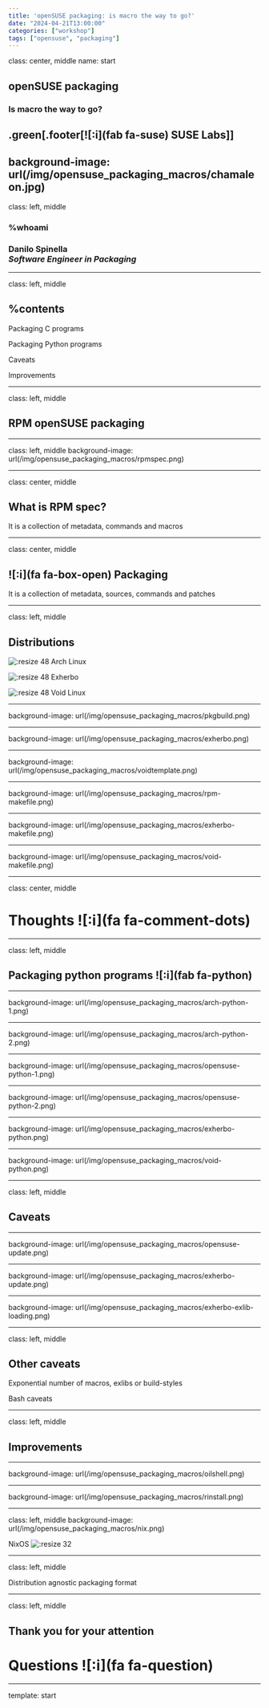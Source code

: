 ```yaml
---
title: 'openSUSE packaging: is macro the way to go?'
date: "2024-04-21T13:00:00"
categories: ["workshop"]
tags: ["opensuse", "packaging"]
---
```

class: center, middle
name: start

## openSUSE packaging
### Is macro the way to go?

.green[.footer[![:i](fab fa-suse) SUSE Labs]]
---
background-image: url(/img/opensuse_packaging_macros/chamaleon.jpg)
---
class: left, middle

### %whoami

### Danilo Spinella</br>_Software Engineer in Packaging_

---
class: left, middle

## %contents

Packaging C programs

Packaging Python programs

Caveats

Improvements

---
class: left, middle

## RPM openSUSE packaging

---
class: left, middle
background-image: url(/img/opensuse_packaging_macros/rpmspec.png)

<!--https://build.opensuse.org/projects/home:dspinella/packages/mdp/files/mdp.spec?expand=1 -->

---
class: center, middle

## What is RPM spec?

It is a collection of metadata, commands and macros

---
class: center, middle

## ![:i](fa fa-box-open) Packaging

It is a collection of metadata, sources, commands and patches

---
class: left, middle

## Distributions

![:resize 48](/img/opensuse_packaging_macros/arch.svg) Arch Linux

![:resize 48](/img/opensuse_packaging_macros/exherbo.svg) Exherbo

![:resize 48](/img/opensuse_packaging_macros/void.svg) Void Linux

---
background-image: url(/img/opensuse_packaging_macros/pkgbuild.png)
<!-- https://gitlab.archlinux.org/archlinux/packaging/packages/mdp/-/blob/main/PKGBUILD?ref_type=heads -->

---
background-image: url(/img/opensuse_packaging_macros/exherbo.png)
<!-- https://gitlab.exherbo.org/DanySpin97/danyspin97-exheres/-/blob/master/packages/app-misc/mdp/mdp-1.0.15.exheres-0 -->

---
background-image: url(/img/opensuse_packaging_macros/voidtemplate.png)
<!-- https://github.com/void-linux/void-packages/blob/949796da5ac909d0c9a3866d004cf3aca93246b4/srcpkgs/mdp/template -->

---
background-image: url(/img/opensuse_packaging_macros/rpm-makefile.png)

---
background-image: url(/img/opensuse_packaging_macros/exherbo-makefile.png)
<!-- https://www.exherbolinux.org/docs/eapi/exheres-for-smarties.html#src_compile -->

---
background-image: url(/img/opensuse_packaging_macros/void-makefile.png)
<!-- https://github.com/void-linux/void-packages/blob/master/common/build-style/gnu-makefile.sh  -->

---
class: center, middle

# Thoughts ![:i](fa fa-comment-dots) 

---
class: left, middle

## Packaging python programs ![:i](fab fa-python)

---
<!-- https://gitlab.archlinux.org/archlinux/packaging/packages/khard/-/blob/main/PKGBUILD?ref_type=heads -->
background-image: url(/img/opensuse_packaging_macros/arch-python-1.png)

---
background-image: url(/img/opensuse_packaging_macros/arch-python-2.png)

---
<!-- https://build.opensuse.org/projects/devel:languages:python/packages/python-khard/files/python-khard.spec?expand=1 -->
background-image: url(/img/opensuse_packaging_macros/opensuse-python-1.png)

---
background-image: url(/img/opensuse_packaging_macros/opensuse-python-2.png)

---
<!-- https://github.com/danyspin97/exheres/blob/master/packages/app-misc/khard/khard-0.13.0.exheres-0 -->
background-image: url(/img/opensuse_packaging_macros/exherbo-python.png)

---
<!-- https://github.com/void-linux/void-packages/blob/master/srcpkgs/khard/template -->
background-image: url(/img/opensuse_packaging_macros/void-python.png)

---
class: left, middle

## Caveats

---
background-image: url(/img/opensuse_packaging_macros/opensuse-update.png)

---
<!-- https://gitlab.exherbo.org/exherbo/arbor/-/blob/58ef9a71b7bd414394bf6a7ba65b4a953733a6d7/exlibs/python.exlib -->
background-image: url(/img/opensuse_packaging_macros/exherbo-update.png)

---
<!-- https://github.com/danyspin97/exheres/blob/a70af92f8e92f702a02aa9da7154289f6ed7e736/packages/app-admin/yadm/yadm.exlib#L32 -->
background-image: url(/img/opensuse_packaging_macros/exherbo-exlib-loading.png)

---
class: left, middle

## Other caveats

Exponential number of macros, exlibs or build-styles

Bash caveats

---
class: left, middle

## Improvements

---
<!-- https://www.oilshell.org/blog/2021/01/why-a-new-shell.html#how-is-oil-different-than-bash-or-zsh -->
background-image: url(/img/opensuse_packaging_macros/oilshell.png)

---
<!-- https://github.com/danyspin97/wpaperd/blob/main/install.yml -->
background-image: url(/img/opensuse_packaging_macros/rinstall.png)

---
class: left, middle
background-image: url(/img/opensuse_packaging_macros/nix.png)

NixOS ![:resize 32](/img/opensuse_packaging_macros/nix-logo.png)

<!-- https://github.com/NixOS/nixpkgs/blob/8451d7f4ca93ae1740afa5d2d1cb451c6b9dbd5b/pkgs/applications/misc/khard/default.nix#L2 -->

---
class: left, middle

Distribution agnostic packaging format

---
class: left, middle

## Thank you for your attention

# Questions ![:i](fa fa-question)

---
template: start

